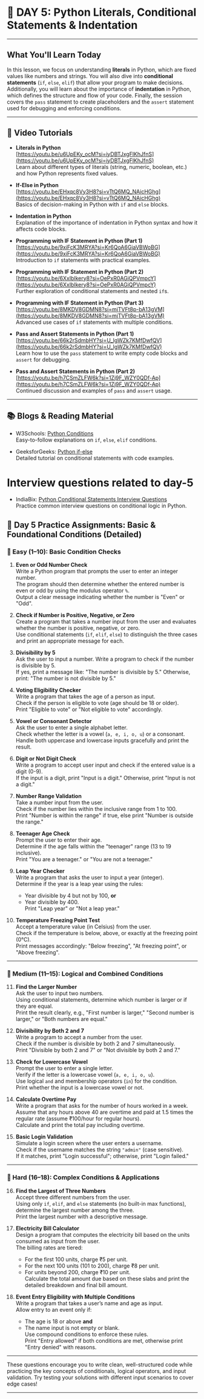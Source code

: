 # 🐍 DAY 5: Python Literals, Conditional Statements & Indentation

---

## What You'll Learn Today

In this lesson, we focus on understanding **literals** in Python, which are fixed values like numbers and strings. You will also dive into **conditional statements** (`if`, `else`, `elif`) that allow your program to make decisions. Additionally, you will learn about the importance of **indentation** in Python, which defines the structure and flow of your code. Finally, the session covers the `pass` statement to create placeholders and the `assert` statement used for debugging and enforcing conditions.

---

## 🎥 Video Tutorials

- **Literals in Python**  
  [https://youtu.be/u6UpEKy_ocM?si=iyDBTJxgFlKhJfnS](https://youtu.be/u6UpEKy_ocM?si=iyDBTJxgFlKhJfnS)  
  Learn about different types of literals (string, numeric, boolean, etc.) and how Python represents fixed values.

- **If-Else in Python**  
  [https://youtu.be/EHxqc8Vy3H8?si=vTtQ6MQ_NAicHGhg](https://youtu.be/EHxqc8Vy3H8?si=vTtQ6MQ_NAicHGhg)  
  Basics of decision-making in Python with `if` and `else` blocks.

- **Indentation in Python**  
  Explanation of the importance of indentation in Python syntax and how it affects code blocks.

- **Programming with IF Statement in Python (Part 1)**  
  [https://youtu.be/9xiFcK3MRYA?si=Kr6QoA6GiaVBWoBG](https://youtu.be/9xiFcK3MRYA?si=Kr6QoA6GiaVBWoBG)  
  Introduction to `if` statements with practical examples.

- **Programming with IF Statement in Python (Part 2)**  
  [https://youtu.be/6XxIblkery8?si=OePxR0AGiQPVmpcY](https://youtu.be/6XxIblkery8?si=OePxR0AGiQPVmpcY)  
  Further exploration of conditional statements and nested `if`s.

- **Programming with IF Statement in Python (Part 3)**  
  [https://youtu.be/8MKDV8GDMN8?si=mjTVFt8p-bA13gVM](https://youtu.be/8MKDV8GDMN8?si=mjTVFt8p-bA13gVM)  
  Advanced use cases of `if` statements with multiple conditions.

- **Pass and Assert Statements in Python (Part 1)**  
  [https://youtu.be/66k2rSdmbHY?si=U_lgWZk7KMfDwfQV](https://youtu.be/66k2rSdmbHY?si=U_lgWZk7KMfDwfQV)  
  Learn how to use the `pass` statement to write empty code blocks and `assert` for debugging.

- **Pass and Assert Statements in Python (Part 2)**  
  [https://youtu.be/h7CSmZLFW6k?si=1Zj9F_WZY0QDf-Ap](https://youtu.be/h7CSmZLFW6k?si=1Zj9F_WZY0QDf-Ap)  
  Continued discussion and examples of `pass` and `assert` usage.

---

## 📚 Blogs & Reading Material

- W3Schools: [Python Conditions](https://www.w3schools.com/python/python_conditions.asp)  
  Easy-to-follow explanations on `if`, `else`, `elif` conditions.

- GeeksforGeeks: [Python if-else](https://www.geeksforgeeks.org/python-if-else/#)  
  Detailed tutorial on conditional statements with code examples.

# Interview questions related to day-5
- IndiaBix: [Python Conditional Statements Interview Questions](https://www.indiabix.com/technical/python/conditional-statements/3)  
  Practice common interview questions on conditional logic in Python.


## 🧠 Day 5 Practice Assignments: Basic & Foundational Conditions (Detailed)

### 🔹 Easy (1–10): Basic Condition Checks

1. **Even or Odd Number Check**  
   Write a Python program that prompts the user to enter an integer number.  
   The program should then determine whether the entered number is even or odd by using the modulus operator `%`.  
   Output a clear message indicating whether the number is "Even" or "Odd".

2. **Check if Number is Positive, Negative, or Zero**  
   Create a program that takes a number input from the user and evaluates whether the number is positive, negative, or zero.  
   Use conditional statements (`if`, `elif`, `else`) to distinguish the three cases and print an appropriate message for each.

3. **Divisibility by 5**  
   Ask the user to input a number. Write a program to check if the number is divisible by 5.  
   If yes, print a message like: "The number is divisible by 5." Otherwise, print: "The number is not divisible by 5."

4. **Voting Eligibility Checker**  
   Write a program that takes the age of a person as input.  
   Check if the person is eligible to vote (age should be 18 or older).  
   Print "Eligible to vote" or "Not eligible to vote" accordingly.

5. **Vowel or Consonant Detector**  
   Ask the user to enter a single alphabet letter.  
   Check whether the letter is a vowel (`a, e, i, o, u`) or a consonant.  
   Handle both uppercase and lowercase inputs gracefully and print the result.

6. **Digit or Not Digit Check**  
   Write a program to accept user input and check if the entered value is a digit (0-9).  
   If the input is a digit, print "Input is a digit." Otherwise, print "Input is not a digit."

7. **Number Range Validation**  
   Take a number input from the user.  
   Check if the number lies within the inclusive range from 1 to 100.  
   Print "Number is within the range" if true, else print "Number is outside the range."

8. **Teenager Age Check**  
   Prompt the user to enter their age.  
   Determine if the age falls within the "teenager" range (13 to 19 inclusive).  
   Print "You are a teenager." or "You are not a teenager."

9. **Leap Year Checker**  
   Write a program that asks the user to input a year (integer).  
   Determine if the year is a leap year using the rules:  
   - Year divisible by 4 but not by 100, **or**  
   - Year divisible by 400.  
   Print "Leap year" or "Not a leap year."

10. **Temperature Freezing Point Test**  
    Accept a temperature value (in Celsius) from the user.  
    Check if the temperature is below, above, or exactly at the freezing point (0°C).  
    Print messages accordingly: "Below freezing", "At freezing point", or "Above freezing".

---

### 🔸 Medium (11–15): Logical and Combined Conditions

11. **Find the Larger Number**  
    Ask the user to input two numbers.  
    Using conditional statements, determine which number is larger or if they are equal.  
    Print the result clearly, e.g., "First number is larger," "Second number is larger," or "Both numbers are equal."

12. **Divisibility by Both 2 and 7**  
    Write a program to accept a number from the user.  
    Check if the number is divisible by both 2 and 7 simultaneously.  
    Print "Divisible by both 2 and 7" or "Not divisible by both 2 and 7."

13. **Check for Lowercase Vowel**  
    Prompt the user to enter a single letter.  
    Verify if the letter is a lowercase vowel (`a, e, i, o, u`).  
    Use logical `and` and membership operators (`in`) for the condition.  
    Print whether the input is a lowercase vowel or not.

14. **Calculate Overtime Pay**  
    Write a program that asks for the number of hours worked in a week.  
    Assume that any hours above 40 are overtime and paid at 1.5 times the regular rate (assume ₹100/hour for regular hours).  
    Calculate and print the total pay including overtime.

15. **Basic Login Validation**  
    Simulate a login screen where the user enters a username.  
    Check if the username matches the string `"admin"` (case sensitive).  
    If it matches, print "Login successful"; otherwise, print "Login failed."

---

### 🔺 Hard (16–18): Complex Conditions & Applications

16. **Find the Largest of Three Numbers**  
    Accept three different numbers from the user.  
    Using only `if`, `elif`, and `else` statements (no built-in max functions), determine the largest number among the three.  
    Print the largest number with a descriptive message.

17. **Electricity Bill Calculator**  
    Design a program that computes the electricity bill based on the units consumed as input from the user.  
    The billing rates are tiered:  
    - For the first 100 units, charge ₹5 per unit.  
    - For the next 100 units (101 to 200), charge ₹8 per unit.  
    - For units beyond 200, charge ₹10 per unit.  
    Calculate the total amount due based on these slabs and print the detailed breakdown and final bill amount.

18. **Event Entry Eligibility with Multiple Conditions**  
    Write a program that takes a user’s name and age as input.  
    Allow entry to an event only if:  
    - The age is 18 or above **and**  
    - The name input is not empty or blank.  
    Use compound conditions to enforce these rules.  
    Print "Entry allowed" if both conditions are met, otherwise print "Entry denied" with reasons.

---

These questions encourage you to write clean, well-structured code while practicing the key concepts of conditionals, logical operators, and input validation. Try testing your solutions with different input scenarios to cover edge cases!

---
